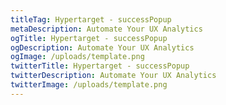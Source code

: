 ```yaml
---
titleTag: Hypertarget - successPopup
metaDescription: Automate Your UX Analytics
ogTitle: Hypertarget - successPopup
ogDescription: Automate Your UX Analytics
ogImage: /uploads/template.png
twitterTitle: Hypertarget - successPopup
twitterDescription: Automate Your UX Analytics
twitterImage: /uploads/template.png
---
```

